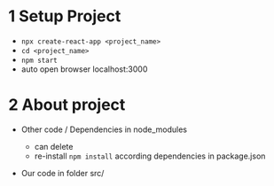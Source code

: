 # 1 Setup Project

- `npx create-react-app <project_name>`
- `cd <project_name>`
- `npm start`
- auto open browser localhost:3000

# 2 About project

- Other code / Dependencies in node_modules

  - can delete
  - re-install `npm install` according dependencies in package.json

- Our code in folder src/
